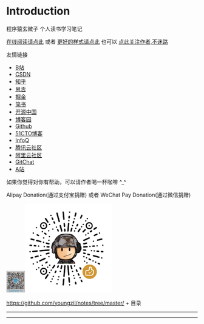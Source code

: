 # Introduction

程序猿玄微子 个人读书学习笔记

[在线阅读请点此](https://youngzil.github.io/notes) 或者 [更好的样式请点此](https://youngzil.gitbook.io/notes) 也可以 [点此关注作者,不迷路](https://github.com/youngzil)


友情链接
- [B站](https://space.bilibili.com/7683551)
- [CSDN](https://blog.csdn.net/youngzil)
- [知乎](https://www.zhihu.com/people/youngzil)
- [思否](https://segmentfault.com/u/youngzil)
- [掘金](https://juejin.cn/user/1046390801185517)
- [简书](https://www.jianshu.com/u/6b1c28786d01)
- [开源中国](https://my.oschina.net/youngzil)
- [博客园](https://www.cnblogs.com/youngzil)
- [Github](https://youngzil.github.io/notes)
- [51CTO博客](https://blog.51cto.com/youngzil)
- [InfoQ](https://www.infoq.cn/profile/E40EA4EEC50979/publish)
- [腾讯云社区](https://cloud.tencent.com/developer/user/4258264)
- [阿里云社区](https://developer.aliyun.com/profile/a75lx73h7p7xg)
- [GitChat](https://gitchat.cn/gitchat/author/59f3f8f3fb2457508a78346c)
- [A站](https://www.acfun.cn/u/1264058)






如果你觉得对你有帮助，可以请作者喝一杯咖啡 ^_^

Alipay Donation(通过支付宝捐赠)  或者 WeChat Pay Donation(通过微信捐赠)

<img src="images/Alipay_donate.jpg" alt="Alipay Donation" style="zoom: 20%;" /><img src="images/WeChatPay.png" alt="WeChat Pay Donation" style="zoom:55%;" />





https://github.com/youngzil/notes/tree/master/ + 目录



---------------------------------------------------------------------------------------------------------------------
[notes]:https://github.com/youngzil/notes
[oss-example]:https://github.com/youngzil/oss-example
[quickstart-all]:https://github.com/youngzil/quickstart-all
[quickstart-application-container]:https://github.com/youngzil/quickstart-application-container
[quickstart-cache]:https://github.com/youngzil/quickstart-cache
[quickstart-config]:https://github.com/youngzil/quickstart-config
[quickstart-container]:https://github.com/youngzil/quickstart-container
[quickstart-cpp]:https://github.com/youngzil/quickstart-cpp
[quickstart-data]:https://github.com/youngzil/quickstart-data
[quickstart-database]:https://github.com/youngzil/quickstart-database
[quickstart-framework]:https://github.com/youngzil/quickstart-framework
[quickstart-front]:https://github.com/youngzil/quickstart-front
[quickstart-gateway]:https://github.com/youngzil/quickstart-gateway
[quickstart-golang]:https://github.com/youngzil/quickstart-golang
[quickstart-http]:https://github.com/youngzil/quickstart-http
[quickstart-javase9]:https://github.com/youngzil/quickstart-javase9
[quickstart-micronaut]:https://github.com/youngzil/quickstart-micronaut
[quickstart-modular]:https://github.com/youngzil/quickstart-modular
[quickstart-monitor]:https://github.com/youngzil/quickstart-monitor
[quickstart-mq]:https://github.com/youngzil/quickstart-mq
[quickstart-netflix]:https://github.com/youngzil/quickstart-netflix
[quickstart-python]:https://github.com/youngzil/quickstart-python
[quickstart-reactive]:https://github.com/youngzil/quickstart-reactive
[quickstart-register]:https://github.com/youngzil/quickstart-register
[quickstart-remoting]:https://github.com/youngzil/quickstart-remoting
[quickstart-rpc]:https://github.com/youngzil/quickstart-rpc
[quickstart-sofa]:https://github.com/youngzil/quickstart-sofa
[quickstart-spring-boot]:https://github.com/youngzil/quickstart-spring-boot
[quickstart-spring-boot2]:https://github.com/youngzil/quickstart-spring-boot2
[quickstart-spring-cloud]:https://github.com/youngzil/quickstart-spring-cloud
[quickstart-spring-cloud2]:https://github.com/youngzil/quickstart-spring-cloud2
[quickstart-spring-data]:https://github.com/youngzil/quickstart-spring-data
[quickstart-spring-framework]:https://github.com/youngzil/quickstart-spring-framework
[quickstart-test]:https://github.com/youngzil/quickstart-test
[quickstart-tools]:https://github.com/youngzil/quickstart-tools
[quickstart-webservice]:https://github.com/youngzil/quickstart-webservice
[youngzil.github.io]:https://github.com/youngzil/youngzil.github.io

---------------------------------------------------------------------------------------------------------------------


